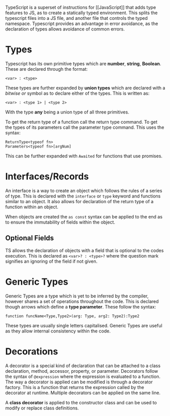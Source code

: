 TypeScript is a superset of instructions for [[JavaScript]] that adds type features to JS, as to create a statically typed environment. This splits the typescript files into a JS file, and another file that controls the typed namespace. Typescript provides an advantage in error avoidance, as the declaration of types allows avoidance of common errors.

# Types
Typescript has its own primitive types which are **number**, **string**, **Boolean**. These are declared through the format:
```
<var> : <type>
```
These types are further expanded by **union types** which are declared with a *bitwise or* symbol as to declare either of the types. This is written as:
```
<var> : <type 1> | <type 2>
```
With the type **any** being a union type of all three primitives.

To get the return type of a function call the return type command. To get the types of its parameters call the parameter type command. This uses the syntax:
```
ReturnType<typeof fn>
Parameters<typeof fn>[argNum]
```
This can be further expanded with `Awaited` for functions that use promises.

# Interfaces/Records
An interface is a way to create an object which follows the rules of a series of type. This is declared with the `interface` or `type` keyword and functions similar to an object. It also allows for declaration of the return type of a function within an object.

When objects are created the `as const` syntax can be applied to the end as to ensure the immutability of fields within the object.

## Optional Fields
TS allows the declaration of objects with a field that is optional to the codes execution. This is declared as `<var>? : <type>?` where the question mark signifies an ignoring of the field if not given.

# Generic Types
Generic Types are a type which is yet to be inferred by the compiler, however shares a set of operations throughout the code. This is declared though arrows which define a **type parameter**. These follow the syntax:
```
function funcName<Type,Type2>(arg: Type, arg2: Type2):Type2
```
These types are usually single letters capitalised. Generic Types are useful as they allow internal consistency within the code.

# Decorations
A decorator is a special kind of declaration that can be attached to a class declaration, method, accessor, property, or parameter. Decorators follow the syntax of `@expression` where the expression is evaluated to a function. The way a decorator is applied can be modified is through a decorator factory. This is a function that returns the expression called by the decorator at runtime. Multiple decorators can be applied on the same line.

A **class decorator** is applied to the constructor class and can be used to modify or replace class definitions.
